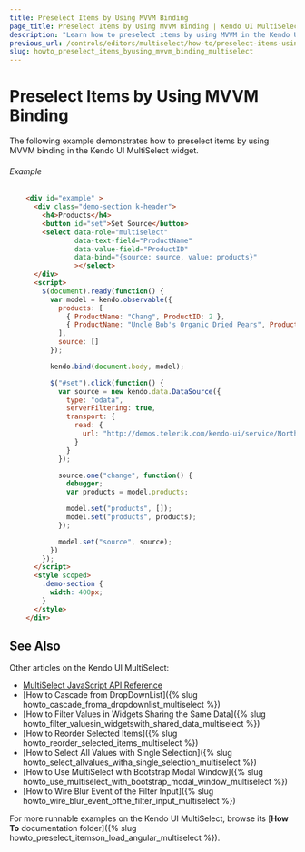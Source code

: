 ```yaml
---
title: Preselect Items by Using MVVM Binding
page_title: Preselect Items by Using MVVM Binding | Kendo UI MultiSelect
description: "Learn how to preselect items by using MVVM in the Kendo UI Multiselect widget."
previous_url: /controls/editors/multiselect/how-to/preselect-items-using-mvvm
slug: howto_preselect_items_byusing_mvvm_binding_multiselect
---
```


# Preselect Items by Using MVVM Binding

The following example demonstrates how to preselect items by using MVVM binding in the Kendo UI MultiSelect widget.

###### Example

```html
    <div id="example" >
      <div class="demo-section k-header">
        <h4>Products</h4>
        <button id="set">Set Source</button>
        <select data-role="multiselect"
                data-text-field="ProductName"
                data-value-field="ProductID"
                data-bind="{source: source, value: products}"
                ></select>
      </div>
      <script>
        $(document).ready(function() {
          var model = kendo.observable({
            products: [
              { ProductName: "Chang", ProductID: 2 },
              { ProductName: "Uncle Bob's Organic Dried Pears", ProductID: 7 }
            ],
            source: []
          });

          kendo.bind(document.body, model);

          $("#set").click(function() {
            var source = new kendo.data.DataSource({
              type: "odata",
              serverFiltering: true,
              transport: {
                read: {
                  url: "http://demos.telerik.com/kendo-ui/service/Northwind.svc/Products",
                }
              }
            });

            source.one("change", function() {
              debugger;
              var products = model.products;

              model.set("products", []);                
              model.set("products", products);                
            });

            model.set("source", source);
          })
        });
      </script>
      <style scoped>
        .demo-section {
          width: 400px;
        }
      </style>
    </div>

```

## See Also

Other articles on the Kendo UI MultiSelect:

* [MultiSelect JavaScript API Reference](/api/javascript/ui/multiselect)
* [How to Cascade from DropDownList]({% slug howto_cascade_froma_dropdownlist_multiselect %})
* [How to Filter Values in Widgets Sharing the Same Data]({% slug howto_filter_valuesin_widgetswith_shared_data_multiselect %})
* [How to Reorder Selected Items]({% slug howto_reorder_selected_items_multiselect %})
* [How to Select All Values with Single Selection]({% slug howto_select_allvalues_witha_single_selection_multiselect %})
* [How to Use MultiSelect with Bootstrap Modal Window]({% slug howto_use_multiselect_with_bootstrap_modal_window_multiselect %})
* [How to Wire Blur Event of the Filter Input]({% slug howto_wire_blur_event_ofthe_filtеr_input_multiselect %})

For more runnable examples on the Kendo UI MultiSelect, browse its [**How To** documentation folder]({% slug howto_preselect_itemson_load_angular_multiselect %}).
